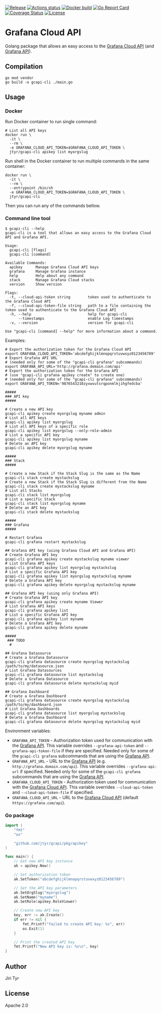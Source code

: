 [![Release](https://img.shields.io/github/release/jtyr/gcapi.svg)](https://github.com/jtyr/gcapi/releases)
[![Actions status](https://github.com/jtyr/gcapi/actions/workflows/go.yaml/badge.svg)](https://github.com/jtyr/gcapi/actions/workflows/go.yaml)
[![Docker build](https://img.shields.io/docker/cloud/build/jtyr/gcapi-cli?label=Docker%20build&logo=docker)](https://hub.docker.com/repository/docker/jtyr/gcapi-cli)
[![Go Report Card](https://goreportcard.com/badge/github.com/jtyr/gcapi)](https://goreportcard.com/report/github.com/jtyr/gcapi)
[![Coverage Status](https://coveralls.io/repos/github/jtyr/gcapi/badge.svg?branch=master)](https://coveralls.io/github/jtyr/gcapi?branch=master)
[![License](https://img.shields.io/github/license/jtyr/gcapi)](LICENSE)


Grafana Cloud API
=================

Golang package that allows an easy access to the [Grafana Cloud
API](https://grafana.com/docs/grafana-cloud/api/) (and [Grafana
API](https://grafana.com/docs/grafana/latest/http_api/)).


Compilation
-----------

```shell
go mod vendor
go build -o gcapi-cli ./main.go
```


Usage
-----

### Docker

Run Docker container to run single command:

```shell
# List all API keys
docker run \
  -it \
  --rm \
  -e GRAFANA_CLOUD_API_TOKEN=$GRAFANA_CLOUD_API_TOKEN \
  jtyr/gcapi-cli apikey list myorgslug
```

Run shell in the Docker container to run multiple commands in the same
container:

```shell
docker run \
  -it \
  --rm \
  --entrypoint /bin/sh
  -e GRAFANA_CLOUD_API_TOKEN=$GRAFANA_CLOUD_API_TOKEN \
  jtyr/gcapi-cli
```

Then you can run any of the commands bellow.


### Command line tool

```
$ gcapi-cli --help
gcapi-cli is a tool that allows an easy access to the Grafana Cloud API and Grafana API.

Usage:
  gcapi-cli [flags]
  gcapi-cli [command]

Available Commands:
  apikey      Manage Grafana Cloud API keys
  grafana     Manage Grafana instance
  help        Help about any command
  stack       Manage Grafana Cloud stacks
  version     Show version

Flags:
  -t, --cloud-api-token string        token used to authenticate to the Grafana Cloud API
  -f, --cloud-api-token-file string   path to a file containing the token used to authenticate to the Grafana Cloud API
  -h, --help                          help for gcapi-cli
      --timestamps                    enable Log timestamps
  -v, --version                       version for gcapi-cli

Use "gcapi-cli [command] --help" for more information about a command.
```

Examples:

```shell
# Export the authorization token for the Grafana Cloud API
export GRAFANA_CLOUD_API_TOKEN='abcdefghijklmnopqrstuvwxyz0123456789'
# Export Grafana API URL
# (needed only for some of the "gcapi-cli grafana" subcommands)
export GRAFANA_API_URL='http://grafana.domain.com/api'
# Export the authorization token for the Grafana API
# (use "gcapi-cli grafana apikey create" to create one)
# (needed only for some of the "gcapi-cli grafana" subcommands)
export GRAFANA_API_TOKEN='9876543210zyxwvutsrqponmlkjihgfedcba'

#####
### API key
#####

# Create a new API key
gcapi-cli apikey create myorgslug myname admin
# List all API keys
gcapi-cli apikey list myorgslug
# List all API keys of a specific role
gcapi-cli apikey list myorgslug --only-role-admin
# List a specific API key
gcapi-cli apikey list myorgslug myname
# Delete an API key
gcapi-cli apikey delete myorgslug myname

#####
### Stack
#####

# Create a new Stack if the Stack Slug is the same as the Name
gcapi-cli stack create mystackslug
# Create a new Stack if the Stack Slug is different from the Name
gcapi-cli stack create mystackslug myname
# List all Stacks
gcapi-cli stack list myorgslug
# List a specific Stack
gcapi-cli stack list myorgslug myname
# Delete an API key
gcapi-cli stack delete mystackslug

#####
### Grafana
#####

# Restart Grafana
gcapi-cli grafana restart mystackslug

## Grafana API key (using Grafana Cloud API and Grafana API)
# Create Grafana API key
gcapi-cli grafana apikey create mystackslug myname viewer
# List Grafana API keys
gcapi-cli grafana apikey list myorgslug mystackslug
# List a specific Grafana API key
gcapi-cli grafana apikey list myorgslug mystackslug myname
# Delete a Grafana API key
gcapi-cli grafana apikey delete myorgslug mystackslug myname

## Grafana API key (using only Grafana API)
# Create Grafana API key
gcapi-cli grafana apikey create myname Viewer
# List Grafana API keys
gcapi-cli grafana apikey list
# List a specific Grafana API key
gcapi-cli grafana apikey list myname
# Delete a Grafana API key
gcapi-cli grafana apikey delete myname

#####
 ### TODO
  #

## Grafana Datasource
# Create a Grafana Datasource
gcapi-cli grafana datasource create myorgslug mystackslug /path/to/my/datasource.json
# List Grafana Datasources
gcapi-cli grafana datasource list mystackslug
# Delete a Grafana Datasource
gcapi-cli grafana datasource delete mystackslug myid

## Grafana Dashboard
# Create a Grafana Dashboard
gcapi-cli grafana datasource create myorgslug mystackslug /path/to/my/dashboard.json
# List Grafana Dashboards
gcapi-cli grafana datasource list myorgslug mystackslug
# Delete a Grafana Dashboard
gcapi-cli grafana datasource delete myorgslug mystackslug myid
```

Environment variables:

- `GRAFANA_API_TOKEN` - Authorization token used for communication with the
     [Grafana API](https://grafana.com/docs/grafana/latest/http_api/). This
     variable overrides `--grafana-api-token` and `--grafana-api-token-file` if
     they are specified. Needed only for some of the `gcapi-cli grafana`
     subcommands that are using the [Grafana
     API](https://grafana.com/docs/grafana/latest/http_api/).
- `GRAFANA_API_URL` - URL to the [Grafana
     API](https://grafana.com/docs/grafana/latest/http_api/) (e.g.
     `http://grafana.domain.com/api`). This variable overrides
     `--grafana-api-url` if specified. Needed only for some of the `gcapi-cli
     grafana` subcommands that are using the [Grafana
     API](https://grafana.com/docs/grafana/latest/http_api/).
- `GRAFANA_CLOUD_API_TOKEN` - Authorization token used for communication with
     the [Grafana Cloud API](https://grafana.com/docs/grafana-cloud/api/). This
     variable overrides `--cloud-api-token` and `--cloud-api-token-file` if
     specified.
- `GRAFANA_CLOUD_API_URL` - URL to the [Grafana Cloud
     API](https://grafana.com/docs/grafana-cloud/api/) (default
     `https://grafana.com/api`).


### Go package

```go
import (
	"fmt"
	"os"

	"github.com/jtyr/gcapi/pkg/apikey"
)

func main() {
	// Get new API key instance
	ak = apikey.New()

	// Set authorization token
	ak.SetToken("abcdefghijklmnopqrstuvwxyz0123456789")

	// Set the API key parameters
	ak.SetOrgSlug("myorgslug")
	ak.SetName("myname")
	ak.SetRole(apikey.RoleViewer)

	// Create new API key
	key, err := ak.Create()
	if err != nil {
		fmt.Printf("failed to create API key: %s", err)
		os.Exit(1)
	}

	// Print the created API key
	fmt.Printf("New API key is: %s\n", key)
}
```


Author
------

Jiri Tyr


License
-------

Apache 2.0
